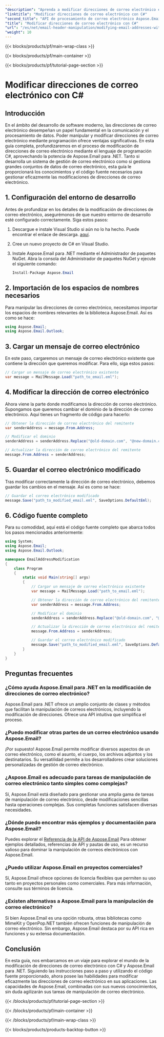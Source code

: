 ```yaml
---
"description": "Aprenda a modificar direcciones de correo electrónico en C# con Aspose.Email para .NET. Siga esta guía paso a paso para manipular direcciones de correo electrónico eficazmente."
"linktitle": "Modificar direcciones de correo electrónico con C#"
"second_title": "API de procesamiento de correo electrónico Aspose.Email .NET"
"title": "Modificar direcciones de correo electrónico con C#"
"url": "/es/net/email-header-manipulation/modifying-email-addresses-with-csharp/"
"weight": 10
---
```


{{< blocks/products/pf/main-wrap-class >}}

{{< blocks/products/pf/main-container >}}

{{< blocks/products/pf/tutorial-page-section >}}

# Modificar direcciones de correo electrónico con C#


## Introducción

En el ámbito del desarrollo de software moderno, las direcciones de correo electrónico desempeñan un papel fundamental en la comunicación y el procesamiento de datos. Poder manipular y modificar direcciones de correo electrónico mediante programación ofrece ventajas significativas. En esta guía completa, profundizaremos en el proceso de modificación de direcciones de correo electrónico mediante el lenguaje de programación C#, aprovechando la potencia de Aspose.Email para .NET. Tanto si desarrolla un sistema de gestión de correo electrónico como si gestiona grandes conjuntos de datos de correo electrónico, esta guía le proporcionará los conocimientos y el código fuente necesarios para gestionar eficazmente las modificaciones de direcciones de correo electrónico.


## 1. Configuración del entorno de desarrollo

Antes de profundizar en los detalles de la modificación de direcciones de correo electrónico, asegurémonos de que nuestro entorno de desarrollo esté configurado correctamente. Siga estos pasos:

1. Descargue e instale Visual Studio si aún no lo ha hecho. Puede encontrar el enlace de descarga. [aquí](https://visualstudio.microsoft.com/downloads/).

2. Cree un nuevo proyecto de C# en Visual Studio.

3. Instale Aspose.Email para .NET mediante el Administrador de paquetes NuGet. Abra la consola del Administrador de paquetes NuGet y ejecute el siguiente comando:
   
   ```csharp
   Install-Package Aspose.Email
   ```

## 2. Importación de los espacios de nombres necesarios

Para manipular las direcciones de correo electrónico, necesitamos importar los espacios de nombres relevantes de la biblioteca Aspose.Email. Así es como se hace:

```csharp
using Aspose.Email;
using Aspose.Email.Outlook;
```

## 3. Cargar un mensaje de correo electrónico

En este paso, cargaremos un mensaje de correo electrónico existente que contiene la dirección que queremos modificar. Para ello, siga estos pasos:

```csharp
// Cargar un mensaje de correo electrónico existente
var message = MailMessage.Load("path_to_email.eml");
```

## 4. Modificar la dirección de correo electrónico

Ahora viene la parte donde modificamos la dirección de correo electrónico. Supongamos que queremos cambiar el dominio de la dirección de correo electrónico. Aquí tienes un fragmento de código para hacerlo:

```csharp
// Obtener la dirección de correo electrónico del remitente
var senderAddress = message.From.Address;

// Modificar el dominio
senderAddress = senderAddress.Replace("@old-domain.com", "@new-domain.com");

// Actualizar la dirección de correo electrónico del remitente
message.From.Address = senderAddress;
```

## 5. Guardar el correo electrónico modificado

Tras modificar correctamente la dirección de correo electrónico, debemos guardar los cambios en el mensaje. Así es como se hace:

```csharp
// Guardar el correo electrónico modificado
message.Save("path_to_modified_email.eml", SaveOptions.DefaultEml);
```

## 6. Código fuente completo

Para su comodidad, aquí está el código fuente completo que abarca todos los pasos mencionados anteriormente:

```csharp
using System;
using Aspose.Email;
using Aspose.Email.Outlook;

namespace EmailAddressModification
{
    class Program
    {
        static void Main(string[] args)
        {
            // Cargar un mensaje de correo electrónico existente
            var message = MailMessage.Load("path_to_email.eml");

            // Obtener la dirección de correo electrónico del remitente
            var senderAddress = message.From.Address;

            // Modificar el dominio
            senderAddress = senderAddress.Replace("@old-domain.com", "@new-domain.com");

            // Actualizar la dirección de correo electrónico del remitente
            message.From.Address = senderAddress;

            // Guardar el correo electrónico modificado
            message.Save("path_to_modified_email.eml", SaveOptions.DefaultEml);
        }
    }
}
```

## Preguntas frecuentes

### ¿Cómo ayuda Aspose.Email para .NET en la modificación de direcciones de correo electrónico?

Aspose.Email para .NET ofrece un amplio conjunto de clases y métodos que facilitan la manipulación de correos electrónicos, incluyendo la modificación de direcciones. Ofrece una API intuitiva que simplifica el proceso.

### ¿Puedo modificar otras partes de un correo electrónico usando Aspose.Email?

¡Por supuesto! Aspose.Email permite modificar diversos aspectos de un correo electrónico, como el asunto, el cuerpo, los archivos adjuntos y los destinatarios. Su versatilidad permite a los desarrolladores crear soluciones personalizadas de gestión de correo electrónico.

### ¿Aspose.Email es adecuado para tareas de manipulación de correo electrónico tanto simples como complejas?

Sí, Aspose.Email está diseñado para gestionar una amplia gama de tareas de manipulación de correo electrónico, desde modificaciones sencillas hasta operaciones complejas. Sus completas funciones satisfacen diversas necesidades.

### ¿Dónde puedo encontrar más ejemplos y documentación para Aspose.Email?

Puedes explorar el [Referencia de la API de Aspose.Email](https://reference.aspose.com/email/net/) Para obtener ejemplos detallados, referencias de API y pautas de uso, es un recurso valioso para dominar la manipulación de correos electrónicos con Aspose.Email.

### ¿Puedo utilizar Aspose.Email en proyectos comerciales?

Sí, Aspose.Email ofrece opciones de licencia flexibles que permiten su uso tanto en proyectos personales como comerciales. Para más información, consulte sus términos de licencia.

### ¿Existen alternativas a Aspose.Email para la manipulación de correo electrónico?

Si bien Aspose.Email es una opción robusta, otras bibliotecas como MimeKit y OpenPop.NET también ofrecen funciones de manipulación de correo electrónico. Sin embargo, Aspose.Email destaca por su API rica en funciones y su extensa documentación.

## Conclusión

En esta guía, nos embarcamos en un viaje para explorar el mundo de la modificación de direcciones de correo electrónico con C# y Aspose.Email para .NET. Siguiendo las instrucciones paso a paso y utilizando el código fuente proporcionado, ahora posee las habilidades para modificar eficazmente las direcciones de correo electrónico en sus aplicaciones. Las capacidades de Aspose.Email, combinadas con sus nuevos conocimientos, sin duda agilizarán sus tareas de manipulación de correo electrónico.

{{< /blocks/products/pf/tutorial-page-section >}}

{{< /blocks/products/pf/main-container >}}

{{< /blocks/products/pf/main-wrap-class >}}

{{< blocks/products/products-backtop-button >}}